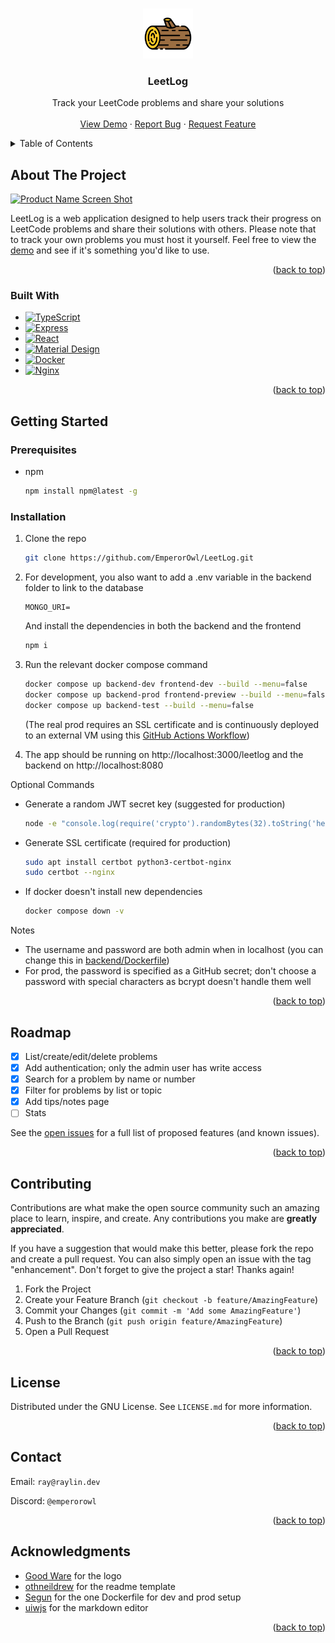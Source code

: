 <a id="readme-top"></a>



<!-- PROJECT LOGO -->
<br />
<div align="center">
  <a href="https://github.com/EmperorOwl/LeetLog">
    <img src="frontend/public/logo.png" alt="Logo" width="80" height="80">
  </a>

<h3 align="center">LeetLog</h3>

  <p align="center">
    Track your LeetCode problems and share your solutions
    <br />
    <br />
    <a href="https://app.raylin.dev/leetlog">View Demo</a>
    &middot;
    <a href="https://github.com/EmperorOwl/LeetLog/issues/new?labels=bug&template=bug-report---.md">Report Bug</a>
    &middot;
    <a href="https://github.com/EmperorOwl/LeetLog/issues/new?labels=enhancement&template=feature-request---.md">Request Feature</a>
  </p>
</div>



<!-- TABLE OF CONTENTS -->
<details>
  <summary>Table of Contents</summary>
  <ol>
    <li>
      <a href="#about-the-project">About The Project</a>
      <ul>
        <li><a href="#built-with">Built With</a></li>
      </ul>
    </li>
    <li>
      <a href="#getting-started">Getting Started</a>
      <ul>
        <li><a href="#prerequisites">Prerequisites</a></li>
        <li><a href="#installation">Installation</a></li>
      </ul>
    </li>
    <li><a href="#roadmap">Roadmap</a></li>
    <li><a href="#contributing">Contributing</a></li>
    <li><a href="#license">License</a></li>
    <li><a href="#contact">Contact</a></li>
    <li><a href="#acknowledgments">Acknowledgments</a></li>
  </ol>
</details>



<!-- ABOUT THE PROJECT -->

## About The Project

[![Product Name Screen Shot][product-screenshot]](https://app.raylin.dev/leetlog)

LeetLog is a web application designed to help users track their progress on LeetCode problems
and share their solutions with others. Please note that to track your own problems you must host it yourself.
Feel free to view the [demo](https://app.raylin.dev/leetlog) and see if it's something you'd like to use.

<p align="right">(<a href="#readme-top">back to top</a>)</p>

### Built With

* [![TypeScript][TypeScript]][TypeScript-url]
* [![Express][Express.js]][Express-url]
* [![React][React.js]][React-url]
* [![Material Design][Material-Design]][Material-Design-url]
* [![Docker][Docker]][Docker-url]
* [![Nginx][Nginx]][Nginx-url]

<p align="right">(<a href="#readme-top">back to top</a>)</p>



<!-- GETTING STARTED -->

## Getting Started

### Prerequisites

* npm
  ```sh
  npm install npm@latest -g
  ```

### Installation

1. Clone the repo
   ```sh
   git clone https://github.com/EmperorOwl/LeetLog.git
   ```
   
2. For development, you also want to add a .env variable in the backend folder to link to the database
   ```text
   MONGO_URI=
   ```
   And install the dependencies in both the backend and the frontend
   ```sh
   npm i
   ```

3. Run the relevant docker compose command
   ```sh
   docker compose up backend-dev frontend-dev --build --menu=false
   docker compose up backend-prod frontend-preview --build --menu=false
   docker compose up backend-test --build --menu=false
   ```
   (The real prod requires an SSL certificate and is continuously deployed to an external VM using this 
   [GitHub Actions Workflow](https://github.com/EmperorOwl/LeetLog/blob/master/.github/workflows/cd.yaml))

4. The app should be running on http://localhost:3000/leetlog and the backend on http://localhost:8080

Optional Commands

- Generate a random JWT secret key (suggested for production)
  ```sh
  node -e "console.log(require('crypto').randomBytes(32).toString('hex'))"
  ```

- Generate SSL certificate (required for production)
  ```sh
  sudo apt install certbot python3-certbot-nginx
  sudo certbot --nginx
  ```

- If docker doesn't install new dependencies
  ```sh
  docker compose down -v
  ```

Notes

- The username and password are both admin when in localhost 
  (you can change this in [backend/Dockerfile](https://github.com/EmperorOwl/LeetLog/blob/master/backend/Dockerfile))
- For prod, the password is specified as a GitHub secret; don't choose a password with special characters 
  as bcrypt doesn't handle them well

<p align="right">(<a href="#readme-top">back to top</a>)</p>



<!-- ROADMAP -->

## Roadmap

- [x] List/create/edit/delete problems
- [x] Add authentication; only the admin user has write access
- [x] Search for a problem by name or number
- [x] Filter for problems by list or topic
- [x] Add tips/notes page
- [ ] Stats

See the [open issues](https://github.com/EmperorOwl/LeetLog/issues) for a full list of proposed features (and known
issues).

<p align="right">(<a href="#readme-top">back to top</a>)</p>



<!-- CONTRIBUTING -->

## Contributing

Contributions are what make the open source community such an amazing place to learn, inspire, and create. Any
contributions you make are **greatly appreciated**.

If you have a suggestion that would make this better, please fork the repo and create a pull request. You can also
simply open an issue with the tag "enhancement".
Don't forget to give the project a star! Thanks again!

1. Fork the Project
2. Create your Feature Branch (`git checkout -b feature/AmazingFeature`)
3. Commit your Changes (`git commit -m 'Add some AmazingFeature'`)
4. Push to the Branch (`git push origin feature/AmazingFeature`)
5. Open a Pull Request

<p align="right">(<a href="#readme-top">back to top</a>)</p>



<!-- LICENSE -->

## License

Distributed under the GNU License. See `LICENSE.md` for more information.

<p align="right">(<a href="#readme-top">back to top</a>)</p>



<!-- CONTACT -->

## Contact

Email: `ray@raylin.dev`

Discord: `@emperorowl`

<p align="right">(<a href="#readme-top">back to top</a>)</p>



<!-- ACKNOWLEDGMENTS -->

## Acknowledgments

* [Good Ware](https://www.flaticon.com/free-icon/wood_2933617) for the logo
* [othneildrew](https://github.com/othneildrew) for the readme template
* [Segun](https://dev.to/massivebrains/use-same-dockerfile-for-dev-production-1l7f) for the one Dockerfile for dev and
  prod setup
* [uiwjs](https://github.com/uiwjs/react-md-editor) for the markdown editor

<p align="right">(<a href="#readme-top">back to top</a>)</p>



<!-- MARKDOWN LINKS & IMAGES -->
<!-- https://www.markdownguide.org/basic-syntax/#reference-style-links -->

[product-screenshot]: frontend/public/demo2.gif

[TypeScript]: https://img.shields.io/badge/TypeScript-007ACC?style=for-the-badge&logo=typescript&logoColor=white

[TypeScript-url]: https://www.typescriptlang.org/

[Express.js]: https://img.shields.io/badge/Express-000000?style=for-the-badge&logo=express&logoColor=white

[Express-url]: https://expressjs.com/

[React.js]: https://img.shields.io/badge/React-20232A?style=for-the-badge&logo=react&logoColor=61DAFB

[React-url]: https://reactjs.org/

[Material-Design]: https://img.shields.io/badge/Material%20Design-757575?style=for-the-badge&logo=material-design&logoColor=white

[Material-Design-url]: https://material.io/

[Docker]: https://img.shields.io/badge/Docker-2496ED?style=for-the-badge&logo=docker&logoColor=white

[Docker-url]: https://www.docker.com/

[Nginx]: https://img.shields.io/badge/Nginx-009639?style=for-the-badge&logo=nginx&logoColor=white

[Nginx-url]: https://www.nginx.com/
